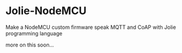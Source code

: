 # Jolie-NodeMCU
Make a NodeMCU custom firmware speak MQTT and CoAP with Jolie programming language

more on this soon...
